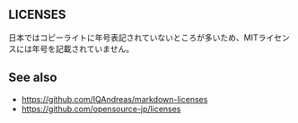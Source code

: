 ## LICENSES

日本ではコピーライトに年号表記されていないところが多いため、MITライセンスには年号を記載されていません。

## See also

- https://github.com/IQAndreas/markdown-licenses
- https://github.com/opensource-jp/licenses
